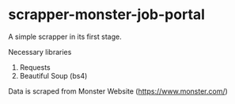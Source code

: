 # scrapper-monster-job-portal
A simple scrapper in its first stage.

Necessary libraries
1. Requests
2. Beautiful Soup (bs4)

Data is scraped from Monster Website (https://www.monster.com/)
